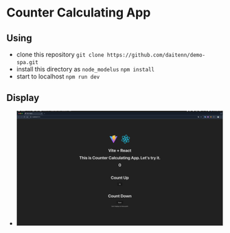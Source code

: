 # Counter Calculating App
## Using
- clone this repository
`git clone https://github.com/daitenn/demo-spa.git`
- install this directory as `node_modelus`
`npm install`
- start to localhost
`npm run dev`

## Display
- ![images](./setup.png)